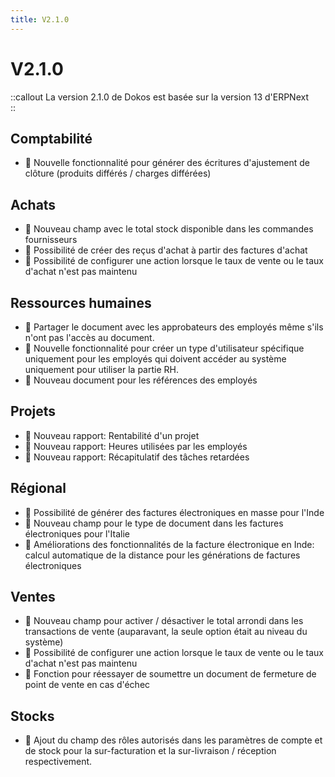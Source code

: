 ```yaml
---
title: V2.1.0
---
```


# V2.1.0

::callout
La version 2.1.0 de Dokos est basée sur la version 13 d'ERPNext  
::

## Comptabilité
- :rocket: Nouvelle fonctionnalité pour générer des écritures d'ajustement de clôture (produits différés / charges différées)



## Achats

- :rocket: Nouveau champ avec le total stock disponible dans les commandes fournisseurs
- :rocket: Possibilité de créer des reçus d'achat à partir des factures d'achat
- :helicopter: Possibilité de configurer une action lorsque le taux de vente ou le taux d'achat n'est pas maintenu


## Ressources humaines
- :rocket: Partager le document avec les approbateurs des employés même s'ils n'ont pas l'accès au document.
- :rocket: Nouvelle fonctionnalité pour créer un type d'utilisateur spécifique uniquement pour les employés qui doivent accéder au système uniquement pour utiliser la partie RH.
- :helicopter: Nouveau document pour les références des employés


## Projets
- :rocket: Nouveau rapport: Rentabilité d'un projet
- :rocket: Nouveau rapport: Heures utilisées par les employés 
- :helicopter: Nouveau rapport: Récapitulatif des tâches retardées


## Régional
- :helicopter: Possibilité de générer des factures électroniques en masse pour l'Inde
- :helicopter: Nouveau champ pour le type de document dans les factures électroniques pour l'Italie
- :helicopter: Améliorations des fonctionnalités de la facture électronique en Inde: calcul automatique de la distance pour les générations de factures électroniques


## Ventes
- :helicopter: Nouveau champ pour activer / désactiver le total arrondi dans les transactions de vente (auparavant, la seule option était au niveau du système)
- :helicopter: Possibilité de configurer une action lorsque le taux de vente ou le taux d'achat n'est pas maintenu
- :helicopter: Fonction pour réessayer de soumettre un document de fermeture de point de vente en cas d'échec


## Stocks
- :rocket: Ajout du champ des rôles autorisés dans les paramètres de compte et de stock pour la sur-facturation et la sur-livraison / réception respectivement.
